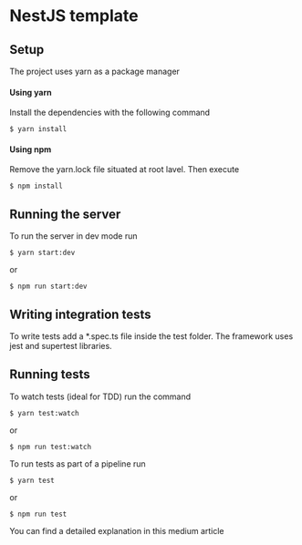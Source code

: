 # NestJS template

## Setup

The project uses yarn as a package manager

#### Using yarn
Install the dependencies with the following command
```shell
$ yarn install
```

#### Using npm
Remove the yarn.lock file situated at root lavel. Then execute
```shell
$ npm install
```

## Running the server
To run the server in dev mode run 
```shell
$ yarn start:dev 
```
or 
```shell
$ npm run start:dev 
```

## Writing integration tests
To write tests add a *.spec.ts file inside the test folder. The framework uses jest and 
supertest libraries. 

## Running tests
To watch tests (ideal for TDD) run the command
```shell
$ yarn test:watch 
```
or
```shell
$ npm run test:watch 
```

To run tests as part of a pipeline run
```shell
$ yarn test 
```
or
```shell
$ npm run test 
```

You can find a detailed explanation in this medium article
